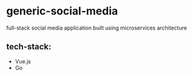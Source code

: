 # generic-social-media
full-stack social media application built using microservices architecture
## tech-stack:
- Vue.js
- Go
